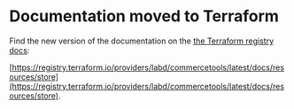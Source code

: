# Documentation moved to Terraform

Find the new version of the documentation on the [the Terraform registry docs](https://registry.terraform.io/providers/labd/commercetools/latest/docs/resources/store):

 [https://registry.terraform.io/providers/labd/commercetools/latest/docs/resources/store](https://registry.terraform.io/providers/labd/commercetools/latest/docs/resources/store).
